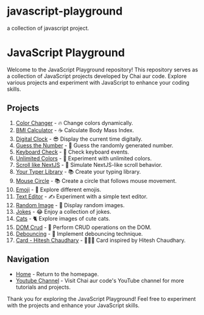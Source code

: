 # javascript-playground
a collection of javascript project.

# JavaScript Playground

Welcome to the JavaScript Playground repository! This repository serves as a collection of JavaScript projects developed by Chai aur code. Explore various projects and experiment with JavaScript to enhance your coding skills.

## Projects

1. [Color Changer](./1-colorChanger/index.html) - 🔥 Change colors dynamically.
2. [BMI Calculator](./2-BMICalculator/index.html) - ☕️ Calculate Body Mass Index.
3. [Digital Clock](./3-DigitalClock/index.html) - 😎 Display the current time digitally.
4. [Guess the Number](./4-GuessTheNumber/index.html) - 🤨 Guess the randomly generated number.
5. [Keyboard Check](./5-keyboard/index.html) - 👻 Check keyboard events.
6. [Unlimited Colors](./6-unlimitedColors/index.html) - 🧠 Experiment with unlimited colors.
7. [Scroll like NextJS](./7-scroll/index.html) - 👀 Simulate NextJS-like scroll behavior.
8. [Your Typer Library](./8-typer/index.html) - 📚 Create your typing library.
9. [Mouse Circle](./9-mouseCircle/index.html) - 📚 Create a circle that follows mouse movement.
10. [Emoji](./10-emoji/index.html) - 🫥 Explore different emojis.
11. [Text Editor](./11-textEditor/index.html) - ✍️ Experiment with a simple text editor.
12. [Random Image](./12-randomImage/index.html) - 🌠 Display random images.
13. [Jokes](./13-jokes/index.html) - 😂 Enjoy a collection of jokes.
14. [Cats](./14-cats/index.html) - 🐈 Explore images of cute cats.
15. [DOM Crud](./15-crudDom/index.html) - 📌 Perform CRUD operations on the DOM.
16. [Debouncing](./16-debounce/index.html) - 🏀 Implement debouncing technique.
17. [Card - Hitesh Chaudhary](./17-card/index.html) - 👨🏻‍💻 Card inspired by Hitesh Chaudhary.

## Navigation

- [Home](./index.html) - Return to the homepage.
- [Youtube Channel](https://www.youtube.com/@chaiaurcode) - Visit Chai aur code's YouTube channel for more tutorials and projects.

Thank you for exploring the JavaScript Playground! Feel free to experiment with the projects and enhance your JavaScript skills.
